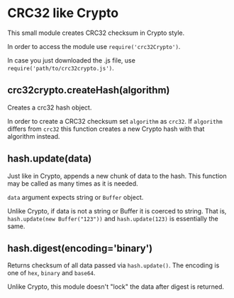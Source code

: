 CRC32 like Crypto
=================

This small module creates CRC32 checksum in Crypto style.

In order to access the module use `require('crc32Crypto')`.

In case you just downloaded the .js file, use `require('path/to/crc32crypto.js')`.


crc32crypto.createHash(algorithm)
---------------------------------

Creates a crc32 hash object.

In order to create a CRC32 checksum set `algorithm` as `crc32`.
If `algorithm` differs from `crc32` this function creates a new
Crypto hash with that algorithm instead.


hash.update(data)
-----------------

Just like in Crypto, appends a new chunk of data to the hash.
This function may be called as many times as it is needed.

`data` argument expects string or `Buffer` object.

Unlike Crypto, if data is not a string or Buffer it is coerced to string.
That is, `hash.update(new Buffer("123"))` and `hash.update(123)` is essentially the same.


hash.digest(encoding='binary')
------------------------------

Returns checksum of all data passed via `hash.update()`.
The encoding is one of `hex`, `binary` and `base64`.

Unlike Crypto, this module doesn't "lock" the data after digest is returned.

